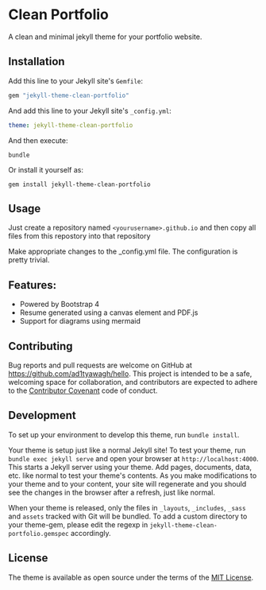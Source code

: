 # Clean Portfolio

A clean and minimal jekyll theme for your portfolio website.

## Installation

Add this line to your Jekyll site's `Gemfile`:

```ruby
gem "jekyll-theme-clean-portfolio"
```

And add this line to your Jekyll site's `_config.yml`:

```yaml
theme: jekyll-theme-clean-portfolio
```

And then execute:

    bundle

Or install it yourself as:

    gem install jekyll-theme-clean-portfolio

## Usage

Just create a repository named `<yourusername>.github.io` and then copy all files from this repostory into that repository

Make appropriate changes to the _config.yml file. The configuration is pretty trivial.

## Features:
- Powered by Bootstrap 4
- Resume generated using a canvas element and PDF.js
- Support for diagrams using mermaid

## Contributing

Bug reports and pull requests are welcome on GitHub at https://github.com/ad1tyawagh/hello. This project is intended to be a safe, welcoming space for collaboration, and contributors are expected to adhere to the [Contributor Covenant](http://contributor-covenant.org) code of conduct.

## Development

To set up your environment to develop this theme, run `bundle install`.

Your theme is setup just like a normal Jekyll site! To test your theme, run `bundle exec jekyll serve` and open your browser at `http://localhost:4000`. This starts a Jekyll server using your theme. Add pages, documents, data, etc. like normal to test your theme's contents. As you make modifications to your theme and to your content, your site will regenerate and you should see the changes in the browser after a refresh, just like normal.

When your theme is released, only the files in `_layouts`, `_includes`, `_sass` and `assets` tracked with Git will be bundled.
To add a custom directory to your theme-gem, please edit the regexp in `jekyll-theme-clean-portfolio.gemspec` accordingly.

## License

The theme is available as open source under the terms of the [MIT License](https://opensource.org/licenses/MIT).

